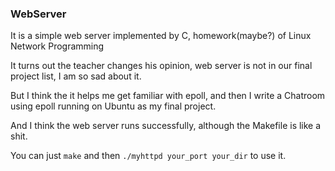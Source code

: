 ### WebServer
It is a simple web server implemented by C, homework(maybe?) of Linux Network Programming

It turns out the teacher changes his opinion, web server is not in our final project list, I am so sad about it.

But I think the it helps me get familiar with epoll, and then I write a Chatroom using epoll running on Ubuntu as my final project.

And I think the web server runs successfully, although the Makefile is like a shit.

You can just `make` and then `./myhttpd your_port your_dir` to use it.

